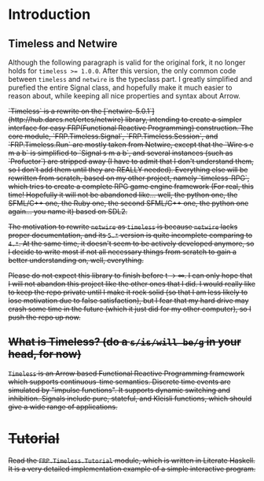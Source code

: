 # Introduction

## Timeless and Netwire

Although the following paragraph is valid for the original fork, it no longer holds for `timeless >= 1.0.0`. After this version, the only common code between `timeless` and `netwire` is the typeclass part. I greatly simplified and purefied the entire Signal class, and hopefully make it much easier to reason about, while keeping all nice properties and syntax about Arrow.

<del>
`Timeless` is a rewrite on the [`netwire-5.0.1`](http://hub.darcs.net/ertes/netwire) library, intending to create a simpler interface for easy FRP(Functional Reactive Programming) construction. The core module, `FRP.Timeless.Signal`, `FRP.Timeless.Session`, and `FRP.Timeless.Run` are mostly taken from Netwire, except that the `Wire s e m a b` is simplified to `Signal s m a b`, and several instances (such as `Profuctor`) are stripped away (I have to admit that I don't understand them, so I don't add them until they are REALLY needed). Everything else will be rewritten from scratch, based on my other project, namely `timeless-RPG`, which tries to create a complete RPG game engine framework (For real, this time! Hopefully it will not be abandoned like... well, the python one, the SFML/C++ one, the Ruby one, the second SFML/C++ one, the python one again... you name it) based on SDL2.

The motivation to rewrite `netwire` as `timeless` is because `netwire` lacks proper documentation, and its `5.*` version is quite incomplete comparing to `4.*`. At the same time, it doesn't seem to be actively developed anymore, so I decide to write most if not all necessary things from scratch to gain a better understanding on, well, everything.

Please do not expect this library to finish before t → ∞. I can only hope that I will not abandon this project like the other ones that I did. I would really like to keep the repo private until I make it rock solid (so that I am less likely to lose motivation due to false satisfaction), but I fear that my hard drive may crash some time in the future (which it just did for my other computer), so I push the repo up now.
</del>

## What is Timeless? (do a `s/is/will be/g` in your head, for now)

`Timeless` is an Arrow based Functional Reactive Programming framework which supports continuous-time semantics. Discrete time events are simulated by "impulse functions". It supports dynamic switching and inhibition. Signals include pure, stateful, and Kleisli functions, which should give a wide range of applications.


# Tutorial

Read the `FRP.Timeless.Tutorial` module, which is written in Literate Haskell. It is a very detailed implementation example of a simple interactive program.

[1]:http://stackoverflow.com/questions/30905930/what-can-be-a-minimal-example-of-game-written-in-haskell
[2]:http://stackoverflow.com/questions/30992299/console-interactivity-in-netwire
[3]:http://stackoverflow.com/questions/32745934/kleisli-arrow-in-netwire-5
